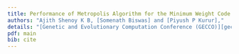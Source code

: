 ```yaml
---
title: Performance of Metropolis Algorithm for the Minimum Weight Code Word Problem,
authors: "Ajith Shenoy K B, [Somenath Biswas] and [Piyush P Kurur],"
details: "[Genetic and Evolutionary Computation Conference (GECCO)][gecco2014], pages 485--492"
pdf: main
bib: cite
---
```

